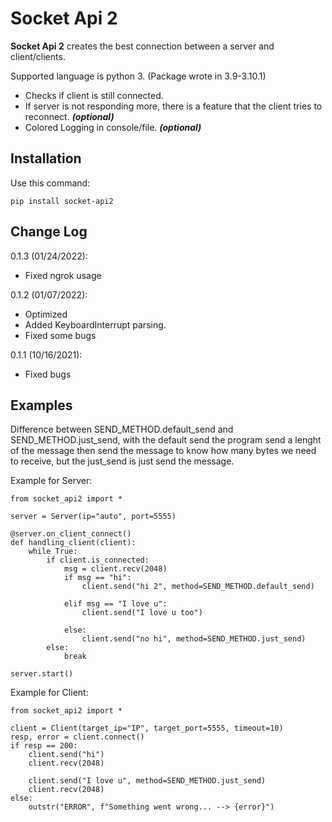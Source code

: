 # Socket Api 2

**Socket Api 2** creates the best connection between a server and client/clients.

Supported language is python 3. (Package wrote in 3.9-3.10.1)

- Checks if client is still connected.
- If server is not responding more, there is a feature that the client tries to reconnect. ***(optional)***
- Colored Logging in console/file. ***(optional)***

## Installation

Use this command:

    pip install socket-api2

## Change Log

0.1.3 (01/24/2022):

- Fixed ngrok usage

0.1.2 (01/07/2022):

- Optimized
- Added KeyboardInterrupt parsing.
- Fixed some bugs

0.1.1 (10/16/2021):

- Fixed bugs

## Examples

Difference between SEND_METHOD.default_send and SEND_METHOD.just_send, with the default send the program send a lenght of the message then send the message to know how many bytes we need to receive, but the just_send is just send the message. 

Example for Server:

    from socket_api2 import *

    server = Server(ip="auto", port=5555)

    @server.on_client_connect()
    def handling_client(client):
        while True:
            if client.is_connected:
                msg = client.recv(2048)
                if msg == "hi":
                    client.send("hi 2", method=SEND_METHOD.default_send)
                
                elif msg == "I love u":
                    client.send("I love u too")

                else:
                    client.send("no hi", method=SEND_METHOD.just_send)
            else:
                break

    server.start()

Example for Client:

    from socket_api2 import *

    client = Client(target_ip="IP", target_port=5555, timeout=10)
    resp, error = client.connect()
    if resp == 200:
        client.send("hi")
        client.recv(2048)

        client.send("I love u", method=SEND_METHOD.just_send)
        client.recv(2048)
    else:
        outstr("ERROR", f"Something went wrong... --> {error}")